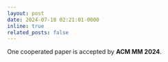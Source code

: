 ```yaml
---
layout: post
date: 2024-07-18 02:21:01-0000
inline: true
related_posts: false
---
```


One cooperated paper is accepted by **ACM MM 2024**.